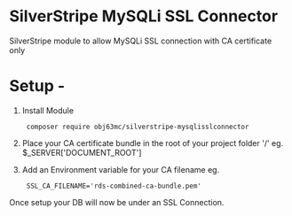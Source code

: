 # SilverStripe MySQLi SSL Connector

SilverStripe module to allow MySQLi SSL connection with CA certificate only

# Setup -

1. Install Module
        
        composer require obj63mc/silverstripe-mysqlisslconnector

2. Place your CA certificate bundle in the root of your project folder '/' eg. $_SERVER['DOCUMENT_ROOT']
3. Add an Environment variable for your CA filename eg.

        SSL_CA_FILENAME='rds-combined-ca-bundle.pem'

Once setup your DB will now be under an SSL Connection.
